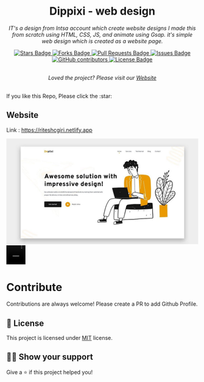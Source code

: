 ﻿<h1 align="center">Dippixi - web design</h1>
<p align="center"><i>IT's a design from Intsa account which create website designs I made this from scratch using HTML, CSS, JS, and animate using Gsap. it's simple web design which is created as a website page.</i></p>
<div align="center">
  <a href="https://github.com/riteshcgiri/dippixi_design/stargazers">
    <img src="https://img.shields.io/github/stars/riteshcgiri/dippixi_design" alt="Stars Badge"/>
  </a>
  <a href="https://github.com/riteshcgiri/dippixi_design/network/members">
    <img src="https://img.shields.io/github/forks/riteshcgiri/dippixi_design" alt="Forks Badge"/>
  </a>
  <a href="https://github.com/riteshcgiri/dippixi_design/pulls">
    <img src="https://img.shields.io/github/issues-pr/riteshcgiri/dippixi_design" alt="Pull Requests Badge"/>
  </a>
  <a href="https://github.com/riteshcgiri/dippixi_design/issues">
    <img src="https://img.shields.io/github/issues/riteshcgiri/dippixi_design" alt="Issues Badge"/>
  </a>
  <a href="https://github.com/riteshcgiri/dippixi_design/graphs/contributors">
    <img alt="GitHub contributors" src="https://img.shields.io/github/contributors/riteshcgiri/dippixi_design?color=2b9348">
  </a>
  <a href="https://github.com/riteshcgiri/dippixi_design/blob/master/LICENSE">
    <img src="https://img.shields.io/github/license/riteshcgiri/dippixi_design?color=2b9348" alt="License Badge"/>
  </a>
</div>
<br>
  <p align="center">
    <i>Loved the project? Please visit our 
    <a href="https://riteshcgiri.netlify.app">Website</a>
    </i>
  </p>
<br>
If you like this Repo, Please click the :star:


## Website

Link : https://riteshcgiri.netlify.app

<a href="https://awesome-github-readme-profile.netlify.app">
  <img src="https://github.com/riteshcgiri/dippixi_design/blob/main/npj.jpg?raw=true" alt="sample img" />
  <video src="https://github.com/riteshcgiri/dippixi_design/blob/main/vid.mp4" autoplay muted loop width="50vw" height="50vh"></video>
</a>


# Contribute

Contributions are always welcome! Please create a PR to add Github Profile.

## :pencil: License

This project is licensed under [MIT](https://opensource.org/licenses/MIT) license.

## :man_astronaut: Show your support

Give a ⭐️ if this project helped you!
